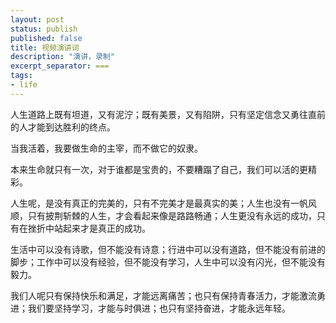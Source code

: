 ```yaml
---
layout: post
status: publish
published: false
title: 视频演讲词
description: "演讲，录制"
excerpt_separator: ===
tags:
- life
---
```



人生道路上既有坦道，又有泥泞；既有美景，又有陷阱，只有坚定信念又勇往直前的人才能到达胜利的终点。

当我活着，我要做生命的主宰，而不做它的奴隶。

本来生命就只有一次，对于谁都是宝贵的，不要糟蹋了自己，我们可以活的更精彩。

人生呢，是没有真正的完美的，只有不完美才是最真实的美；人生也没有一帆风顺，只有披荆斩棘的人生，才会看起来像是路路畅通；人生更没有永远的成功，只有在挫折中站起来才是真正的成功。


生活中可以没有诗歌，但不能没有诗意；行进中可以没有道路，但不能没有前进的脚步；工作中可以没有经验，但不能没有学习，人生中可以没有闪光，但不能没有毅力。


我们人呢只有保持快乐和满足，才能远离痛苦；也只有保持青春活力，才能激流勇进；我们要坚持学习，才能与时俱进；也只有坚持奋进，才能永远年轻。

